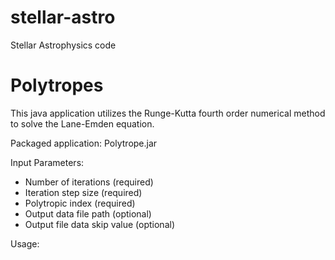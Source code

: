 # stellar-astro
Stellar Astrophysics code

# Polytropes
This java application utilizes the Runge-Kutta fourth order numerical method to solve the Lane-Emden equation.

Packaged application: Polytrope.jar

Input Parameters:
- Number of iterations (required)
- Iteration step size (required)
- Polytropic index (required)
- Output data file path (optional)
- Output file data skip value (optional)

Usage:
